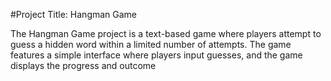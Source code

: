 #Project Title: Hangman Game



The Hangman Game project is a text-based game where players attempt to guess a hidden word within a limited number of attempts. The game features a simple interface where players input guesses, and the game displays the progress and outcome
